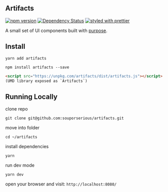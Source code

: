 ## Artifacts

[![npm version](https://badge.fury.io/js/artifacts.svg)](https://badge.fury.io/js/artifacts)
[![Dependency Status](https://david-dm.org/souporserious/artifacts.svg)](https://david-dm.org/souporserious/artifacts)
[![styled with prettier](https://img.shields.io/badge/styled_with-prettier-ff69b4.svg)](https://github.com/prettier/prettier)

A small set of UI components built with [purpose](https://github.com/souporserious/purpose).

## Install

`yarn add artifacts`

`npm install artifacts --save`

```html
<script src="https://unpkg.com/artifacts/dist/artifacts.js"></script>
(UMD library exposed as `Artifacts`)
```

## Running Locally

clone repo

`git clone git@github.com:souporserious/artifacts.git`

move into folder

`cd ~/artifacts`

install dependencies

`yarn`

run dev mode

`yarn dev`

open your browser and visit: `http://localhost:8080/`
